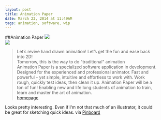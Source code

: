 ```yaml
---
layout: post
title: Animation Paper
date: March 23, 2014 at 11:49AM
tags: animation, software, wip
---
```

##Animation Paper
![](http://ift.tt/ONhZIx)  
![](http://ift.tt/ONhZIz)  

> Let’s revive hand drawn animation! Let’s get the fun and ease back into 2D!  
> Tomorrow, this is the way to do &quot;traditional&quot; animation  
> Animation Paper is a specialized software application in development. Designed for the experienced and professional animator. Fast and powerful - yet simple, intuitive and effortless to work with. Work rough, quickly test ideas, then clean it up. Animation Paper will be a ton of fun! Enabling new and life long students of animation to train, learn and master the art of animation.  
> [homepage](http://animationpaper.com)  

Looks pretty interesting. Even if I'm not that much of an illustrator, it could be great for sketching quick ideas. 
via [Pinboard ](http://ift.tt/1de3XuN) 
